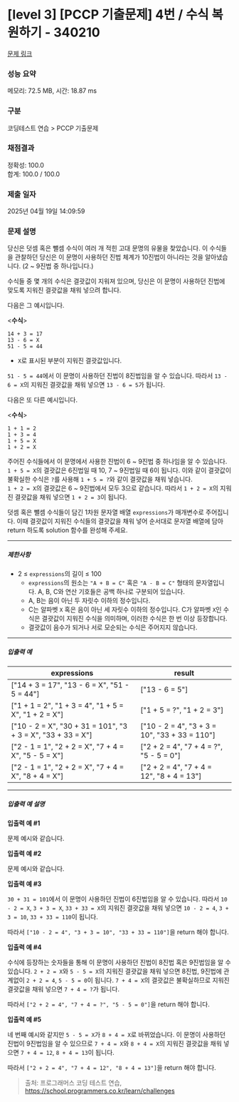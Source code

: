 # [level 3] [PCCP 기출문제] 4번 / 수식 복원하기 - 340210 

[문제 링크](https://school.programmers.co.kr/learn/courses/30/lessons/340210) 

### 성능 요약

메모리: 72.5 MB, 시간: 18.87 ms

### 구분

코딩테스트 연습 > PCCP 기출문제

### 채점결과

정확성: 100.0<br/>합계: 100.0 / 100.0

### 제출 일자

2025년 04월 19일 14:09:59

### 문제 설명

<p>당신은 덧셈 혹은 뺄셈 수식이 여러 개 적힌 고대 문명의 유물을 찾았습니다. 이 수식들을 관찰하던 당신은 이 문명이 사용하던 진법 체계가 10진법이 아니라는 것을 알아냈습니다. (2 ~ 9진법 중 하나입니다.)</p>

<p>수식들 중 몇 개의 수식은 결괏값이 지워져 있으며, 당신은 이 문명이 사용하던 진법에 맞도록 지워진 결괏값을 채워 넣으려 합니다.</p>

<p>다음은 그 예시입니다.</p>

<p>&lt;<strong>수식</strong>&gt;</p>
<div class="highlight"><pre class="codehilite"><code>14 + 3 = 17
13 - 6 = X
51 - 5 = 44
</code></pre></div>
<ul>
<li><code>X</code>로 표시된 부분이 지워진 결괏값입니다.</li>
</ul>

<p><code>51 - 5 = 44</code>에서 이 문명이 사용하던 진법이 8진법임을 알 수 있습니다. 따라서 <code>13 - 6 = X</code>의 지워진 결괏값을 채워 넣으면 <code>13 - 6 = 5</code>가 됩니다.</p>

<p>다음은 또 다른 예시입니다.</p>

<p>&lt;<strong>수식</strong>&gt;</p>
<div class="highlight"><pre class="codehilite"><code>1 + 1 = 2
1 + 3 = 4
1 + 5 = X
1 + 2 = X
</code></pre></div>
<p>주어진 수식들에서 이 문명에서 사용한 진법이 6 ~ 9진법 중 하나임을 알 수 있습니다. <br>
<code>1 + 5 = X</code>의 결괏값은 6진법일 때 10, 7 ~ 9진법일 때 6이 됩니다. 이와 같이 결괏값이 불확실한 수식은 <code>?</code>를 사용해 <code>1 + 5 = ?</code>와 같이 결괏값을 채워 넣습니다. <br>
<code>1 + 2 = X</code>의 결괏값은 6 ~ 9진법에서 모두 3으로 같습니다. 따라서 <code>1 + 2 = X</code>의 지워진 결괏값을 채워 넣으면 <code>1 + 2 = 3</code>이 됩니다.</p>

<p>덧셈 혹은 뺄셈 수식들이 담긴 1차원 문자열 배열 <code>expressions</code>가 매개변수로 주어집니다. 이때 결괏값이 지워진 수식들의 결괏값을 채워 넣어 순서대로 문자열 배열에 담아 return 하도록 solution 함수를 완성해 주세요.</p>

<hr>

<h5>제한사항</h5>

<ul>
<li>2 ≤ <code>expressions</code>의 길이 ≤ 100

<ul>
<li><code>expressions</code>의 원소는 <code>"A + B = C"</code> 혹은 <code>"A - B = C"</code> 형태의 문자열입니다. A, B, C와 연산 기호들은 공백 하나로 구분되어 있습니다.</li>
<li>A, B는 음이 아닌 두 자릿수 이하의 정수입니다.</li>
<li>C는 알파벳 <code>X</code> 혹은 음이 아닌 세 자릿수 이하의 정수입니다. C가 알파벳 <code>X</code>인 수식은 결괏값이 지워진 수식을 의미하며, 이러한 수식은 한 번 이상 등장합니다. </li>
<li>결괏값이 음수가 되거나 서로 모순되는 수식은 주어지지 않습니다.</li>
</ul></li>
</ul>

<hr>

<h5>입출력 예</h5>
<table class="table">
        <thead><tr>
<th>expressions</th>
<th>result</th>
</tr>
</thead>
        <tbody><tr>
<td>["14 + 3 = 17", "13 - 6 = X", "51 - 5 = 44"]</td>
<td>["13 - 6 = 5"]</td>
</tr>
<tr>
<td>["1 + 1 = 2", "1 + 3 = 4", "1 + 5 = X", "1 + 2 = X"]</td>
<td>["1 + 5 = ?", "1 + 2 = 3"]</td>
</tr>
<tr>
<td>["10 - 2 = X", "30 + 31 = 101", "3 + 3 = X", "33 + 33 = X"]</td>
<td>["10 - 2 = 4", "3 + 3 = 10", "33 + 33 = 110"]</td>
</tr>
<tr>
<td>["2 - 1 = 1", "2 + 2 = X", "7 + 4 = X", "5 - 5 = X"]</td>
<td>["2 + 2 = 4", "7 + 4 = ?", "5 - 5 = 0"]</td>
</tr>
<tr>
<td>["2 - 1 = 1", "2 + 2 = X", "7 + 4 = X", "8 + 4 = X"]</td>
<td>["2 + 2 = 4", "7 + 4 = 12", "8 + 4 = 13"]</td>
</tr>
</tbody>
      </table>
<hr>

<h5>입출력 예 설명</h5>

<p><strong>입출력 예 #1</strong></p>

<p>문제 예시와 같습니다.</p>

<p><strong>입출력 예 #2</strong></p>

<p>문제 예시와 같습니다.</p>

<p><strong>입출력 예 #3</strong></p>

<p><code>30 + 31 = 101</code>에서 이 문명이 사용하던 진법이 6진법임을 알 수 있습니다. 따라서 <code>10 - 2 = X</code>, <code>3 + 3 = X</code>, <code>33 + 33 = X</code>의 지워진 결괏값을 채워 넣으면 <code>10 - 2 = 4</code>, <code>3 + 3 = 10</code>, <code>33 + 33 = 110</code>이 됩니다.</p>

<p>따라서 <code>["10 - 2 = 4", "3 + 3 = 10", "33 + 33 = 110"]</code>을 return 해야 합니다.</p>

<p><strong>입출력 예 #4</strong></p>

<p>수식에 등장하는 숫자들을 통해 이 문명이 사용하던 진법이 8진법 혹은 9진법임을 알 수 있습니다. <code>2 + 2 = X</code>와 <code>5 - 5 = X</code>의 지워진 결괏값을 채워 넣으면 8진법, 9진법에 관계없이 <code>2 + 2 = 4</code>, <code>5 - 5 = 0</code>이 됩니다. <code>7 + 4 = X</code>의 결괏값은 불확실하므로 지워진 결괏값을 채워 넣으면 <code>7 + 4 = ?</code>가 됩니다.</p>

<p>따라서 <code>["2 + 2 = 4", "7 + 4 = ?", "5 - 5 = 0"]</code>을 return 해야 합니다.</p>

<p><strong>입출력 예 #5</strong></p>

<p>네 번째 예시와 같지만 <code>5 - 5 = X</code>가 <code>8 + 4 = X</code>로 바뀌었습니다. 이 문명이 사용하던 진법이 9진법임을 알 수 있으므로 <code>7 + 4 = X</code>와 <code>8 + 4 = X</code>의 지워진 결괏값을 채워 넣으면 <code>7 + 4 = 12</code>, <code>8 + 4 = 13</code>이 됩니다.</p>

<p>따라서 <code>["2 + 2 = 4", "7 + 4 = 12", "8 + 4 = 13"]</code>을 return 해야 합니다.</p>


> 출처: 프로그래머스 코딩 테스트 연습, https://school.programmers.co.kr/learn/challenges